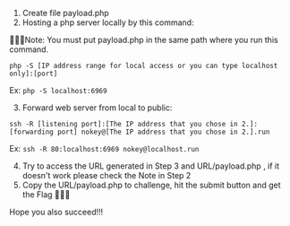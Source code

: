 1. Create file payload.php
2. Hosting a php server locally by this command:

  🔴🔴🔴Note: You must put payload.php in the same path where you run this command.

  ```php -S [IP address range for local access or you can type localhost only]:[port]```
  
  Ex: ```php -S localhost:6969```

3. Forward web server from local to public:

  ```ssh -R [listening port]:[The IP address that you chose in 2.]:[forwarding port] nokey@[The IP address that you chose in 2.].run```

  Ex: ```ssh -R 80:localhost:6969 nokey@localhost.run```

4. Try to access the URL generated in Step 3 and URL/payload.php , if it doesn't work please check the Note in Step 2
5. Copy the URL/payload.php to challenge, hit the submit button and get the Flag 🏁🏁🏁

Hope you also succeed!!!
